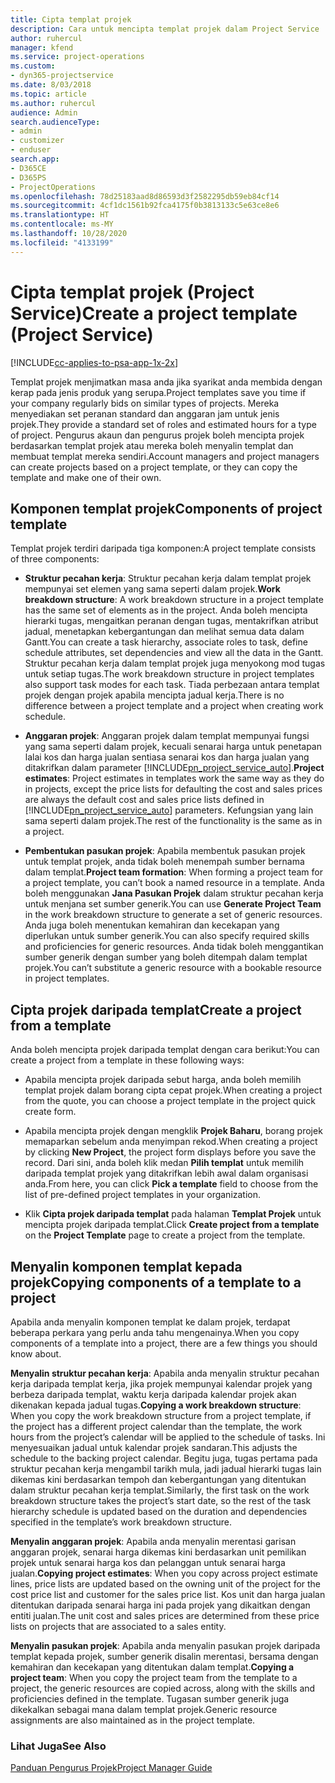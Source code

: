 ```yaml
---
title: Cipta templat projek
description: Cara untuk mencipta templat projek dalam Project Service
author: ruhercul
manager: kfend
ms.service: project-operations
ms.custom:
- dyn365-projectservice
ms.date: 8/03/2018
ms.topic: article
ms.author: ruhercul
audience: Admin
search.audienceType:
- admin
- customizer
- enduser
search.app:
- D365CE
- D365PS
- ProjectOperations
ms.openlocfilehash: 78d25183aad8d86593d3f2582295db59eb84cf14
ms.sourcegitcommit: 4cf1dc1561b92fca4175f0b3813133c5e63ce8e6
ms.translationtype: HT
ms.contentlocale: ms-MY
ms.lasthandoff: 10/28/2020
ms.locfileid: "4133199"
---
```

# <a name="create-a-project-template-project-service"></a><span data-ttu-id="8f4aa-103">Cipta templat projek (Project Service)</span><span class="sxs-lookup"><span data-stu-id="8f4aa-103">Create a project template (Project Service)</span></span>

[!INCLUDE[cc-applies-to-psa-app-1x-2x](../includes/cc-applies-to-psa-app-1x-2x.md)]

<span data-ttu-id="8f4aa-104">Templat projek menjimatkan masa anda jika syarikat anda membida dengan kerap pada jenis produk yang serupa.</span><span class="sxs-lookup"><span data-stu-id="8f4aa-104">Project templates save you time if your company regularly bids on similar types of projects.</span></span> <span data-ttu-id="8f4aa-105">Mereka menyediakan set peranan standard dan anggaran jam untuk jenis projek.</span><span class="sxs-lookup"><span data-stu-id="8f4aa-105">They provide a standard set of roles and estimated hours for a type of project.</span></span> <span data-ttu-id="8f4aa-106">Pengurus akaun dan pengurus projek boleh mencipta projek berdasarkan templat projek atau mereka boleh menyalin templat dan membuat templat mereka sendiri.</span><span class="sxs-lookup"><span data-stu-id="8f4aa-106">Account managers and project managers can create projects based on a project template, or they can copy the template and make one of their own.</span></span>  
  
## <a name="components-of-project-template"></a><span data-ttu-id="8f4aa-107">Komponen templat projek</span><span class="sxs-lookup"><span data-stu-id="8f4aa-107">Components of project template</span></span>
 <span data-ttu-id="8f4aa-108">Templat projek terdiri daripada tiga komponen:</span><span class="sxs-lookup"><span data-stu-id="8f4aa-108">A project template consists of three components:</span></span>  
  
- <span data-ttu-id="8f4aa-109">**Struktur pecahan kerja**: Struktur pecahan kerja dalam templat projek mempunyai set elemen yang sama seperti dalam projek.</span><span class="sxs-lookup"><span data-stu-id="8f4aa-109">**Work breakdown structure**: A work breakdown structure in a project template has the same set of elements as in the project.</span></span> <span data-ttu-id="8f4aa-110">Anda boleh mencipta hierarki tugas, mengaitkan peranan dengan tugas, mentakrifkan atribut jadual, menetapkan kebergantungan dan melihat semua data dalam Gantt.</span><span class="sxs-lookup"><span data-stu-id="8f4aa-110">You can create a task hierarchy, associate roles to task, define schedule attributes, set dependencies and view all the data in the Gantt.</span></span> <span data-ttu-id="8f4aa-111">Struktur pecahan kerja dalam templat projek juga menyokong mod tugas untuk setiap tugas.</span><span class="sxs-lookup"><span data-stu-id="8f4aa-111">The work breakdown structure in project templates also support task modes for each task.</span></span> <span data-ttu-id="8f4aa-112">Tiada perbezaan antara templat projek dengan projek apabila mencipta jadual kerja.</span><span class="sxs-lookup"><span data-stu-id="8f4aa-112">There is no difference between a project template and a project when creating work schedule.</span></span>  
  
- <span data-ttu-id="8f4aa-113">**Anggaran projek**: Anggaran projek dalam templat mempunyai fungsi yang sama seperti dalam projek, kecuali senarai harga untuk penetapan lalai kos dan harga jualan sentiasa senarai kos dan harga jualan yang ditakrifkan dalam parameter [!INCLUDE[pn_project_service_auto](../includes/pn-project-service-auto.md)].</span><span class="sxs-lookup"><span data-stu-id="8f4aa-113">**Project estimates**: Project estimates in templates work the same way as they do in projects, except the price lists for defaulting the cost and sales prices are always the default cost and sales price lists defined in [!INCLUDE[pn_project_service_auto](../includes/pn-project-service-auto.md)] parameters.</span></span> <span data-ttu-id="8f4aa-114">Kefungsian yang lain sama seperti dalam projek.</span><span class="sxs-lookup"><span data-stu-id="8f4aa-114">The rest of the functionality is the same as in a project.</span></span>  
  
- <span data-ttu-id="8f4aa-115">**Pembentukan pasukan projek**: Apabila membentuk pasukan projek untuk templat projek, anda tidak boleh menempah sumber bernama dalam templat.</span><span class="sxs-lookup"><span data-stu-id="8f4aa-115">**Project team formation**: When forming a project team for a project template, you can’t book a named resource in a template.</span></span> <span data-ttu-id="8f4aa-116">Anda boleh menggunakan **Jana Pasukan Projek** dalam struktur pecahan kerja untuk menjana set sumber generik.</span><span class="sxs-lookup"><span data-stu-id="8f4aa-116">You can use **Generate Project Team** in the work breakdown structure to generate a set of generic resources.</span></span> <span data-ttu-id="8f4aa-117">Anda juga boleh menentukan kemahiran dan kecekapan yang diperlukan untuk sumber generik.</span><span class="sxs-lookup"><span data-stu-id="8f4aa-117">You can also specify required skills and proficiencies for generic resources.</span></span> <span data-ttu-id="8f4aa-118">Anda tidak boleh menggantikan sumber generik dengan sumber yang boleh ditempah dalam templat projek.</span><span class="sxs-lookup"><span data-stu-id="8f4aa-118">You can’t substitute a generic resource with a bookable resource in project templates.</span></span>  
  
## <a name="create-a-project-from-a-template"></a><span data-ttu-id="8f4aa-119">Cipta projek daripada templat</span><span class="sxs-lookup"><span data-stu-id="8f4aa-119">Create a project from a template</span></span>  
 <span data-ttu-id="8f4aa-120">Anda boleh mencipta projek daripada templat dengan cara berikut:</span><span class="sxs-lookup"><span data-stu-id="8f4aa-120">You can create a project from a template in these following ways:</span></span>  
  
-   <span data-ttu-id="8f4aa-121">Apabila mencipta projek daripada sebut harga, anda boleh memilih templat projek dalam borang cipta cepat projek.</span><span class="sxs-lookup"><span data-stu-id="8f4aa-121">When creating a project from the quote, you can choose a project template in the project quick create form.</span></span>  
  
-   <span data-ttu-id="8f4aa-122">Apabila mencipta projek dengan mengklik **Projek Baharu**, borang projek memaparkan sebelum anda menyimpan rekod.</span><span class="sxs-lookup"><span data-stu-id="8f4aa-122">When creating a project by clicking **New Project**, the project form displays before you save the record.</span></span> <span data-ttu-id="8f4aa-123">Dari sini, anda boleh klik medan **Pilih templat** untuk memilih daripada templat projek yang ditakrifkan lebih awal dalam organisasi anda.</span><span class="sxs-lookup"><span data-stu-id="8f4aa-123">From here, you can click **Pick a template** field to choose from the list of pre-defined project templates in your organization.</span></span>  
  
-   <span data-ttu-id="8f4aa-124">Klik **Cipta projek daripada templat** pada halaman **Templat Projek** untuk mencipta projek daripada templat.</span><span class="sxs-lookup"><span data-stu-id="8f4aa-124">Click **Create project from a template** on the **Project Template** page to create a project from the template.</span></span>  
  
## <a name="copying-components-of-a-template-to-a-project"></a><span data-ttu-id="8f4aa-125">Menyalin komponen templat kepada projek</span><span class="sxs-lookup"><span data-stu-id="8f4aa-125">Copying components of a template to a project</span></span>  
 <span data-ttu-id="8f4aa-126">Apabila anda menyalin komponen templat ke dalam projek, terdapat beberapa perkara yang perlu anda tahu mengenainya.</span><span class="sxs-lookup"><span data-stu-id="8f4aa-126">When you copy components of a template into a project, there are a few things you should know about.</span></span>  
  
 <span data-ttu-id="8f4aa-127">**Menyalin struktur pecahan kerja**: Apabila anda menyalin struktur pecahan kerja daripada templat kerja, jika projek mempunyai kalendar projek yang berbeza daripada templat, waktu kerja daripada kalendar projek akan dikenakan kepada jadual tugas.</span><span class="sxs-lookup"><span data-stu-id="8f4aa-127">**Copying a work breakdown structure**: When you copy the work breakdown structure from a project template, if the project has a different project calendar than the template, the work hours from the project’s calendar will be applied to the schedule of tasks.</span></span> <span data-ttu-id="8f4aa-128">Ini menyesuaikan jadual untuk kalendar projek sandaran.</span><span class="sxs-lookup"><span data-stu-id="8f4aa-128">This adjusts the schedule to the backing project calendar.</span></span> <span data-ttu-id="8f4aa-129">Begitu juga, tugas pertama pada struktur pecahan kerja mengambil tarikh mula, jadi jadual hierarki tugas lain dikemas kini berdasarkan tempoh dan kebergantungan yang ditentukan dalam struktur pecahan kerja templat.</span><span class="sxs-lookup"><span data-stu-id="8f4aa-129">Similarly, the first task on the work breakdown structure takes the project’s start date, so the rest of the task hierarchy schedule is updated based on the duration and dependencies specified in the template’s work breakdown structure.</span></span>  
  
 <span data-ttu-id="8f4aa-130">**Menyalin anggaran projek**: Apabila anda menyalin merentasi garisan anggaran projek, senarai harga dikemas kini berdasarkan unit pemilikan projek untuk senarai harga kos dan pelanggan untuk senarai harga jualan.</span><span class="sxs-lookup"><span data-stu-id="8f4aa-130">**Copying project estimates**: When you copy across project estimate lines, price lists are updated based on the owning unit of the project for the cost price list and customer for the sales price list.</span></span> <span data-ttu-id="8f4aa-131">Kos unit dan harga jualan ditentukan daripada senarai harga ini pada projek yang dikaitkan dengan entiti jualan.</span><span class="sxs-lookup"><span data-stu-id="8f4aa-131">The unit cost and sales prices are determined from these price lists on projects that are associated to a sales entity.</span></span>  
  
 <span data-ttu-id="8f4aa-132">**Menyalin pasukan projek**: Apabila anda menyalin pasukan projek daripada templat kepada projek, sumber generik disalin merentasi, bersama dengan kemahiran dan kecekapan yang ditentukan dalam templat.</span><span class="sxs-lookup"><span data-stu-id="8f4aa-132">**Copying a project team**: When you copy the project team from the template to a project, the generic resources are copied across, along with the skills and proficiencies defined in the template.</span></span> <span data-ttu-id="8f4aa-133">Tugasan sumber generik juga dikekalkan sebagai mana dalam templat projek.</span><span class="sxs-lookup"><span data-stu-id="8f4aa-133">Generic resource assignments are also maintained as in the project template.</span></span>  
  
### <a name="see-also"></a><span data-ttu-id="8f4aa-134">Lihat Juga</span><span class="sxs-lookup"><span data-stu-id="8f4aa-134">See Also</span></span>  
 [<span data-ttu-id="8f4aa-135">Panduan Pengurus Projek</span><span class="sxs-lookup"><span data-stu-id="8f4aa-135">Project Manager Guide</span></span>](../psa/project-manager-guide.md)

